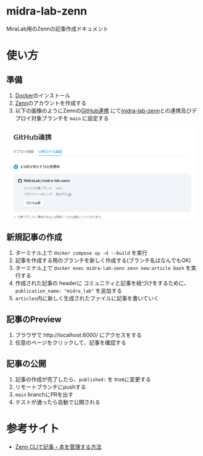 # midra-lab-zenn

MiraLab用のZennの記事作成ドキュメント

# 使い方

## 準備

1. [Docker](https://www.docker.com/)のインストール
2. [Zenn](https://zenn.dev/)のアカウントを作成する
3. 以下の画像のようにZennの[GitHub連携](https://zenn.dev/dashboard/deploys?tab=repo_settings)
   にて[midra-lab-zenn](https://github.com/MidraLab/midra-lab-zenn)との連携及びデプロイ対象ブランチを `main` に設定する

![](docs/images/zennとgithubの連携と設定.png)

## 新規記事の作成

1. ターミナル上で `docker compose up -d --build` を実行
2. 記事を作成する用のブランチを新しく作成する(ブランチ名はなんでもOK)
3. ターミナル上で `docker exec midra-lab-zenn zenn new:article bash` を実行する
4. 作成された記事の headerに コミュニティと記事を紐づけをするために、 `publication_name: "midra_lab"` を追加する
5. `articles`内に新しく生成されたファイルに記事を書いていく

## 記事のPreview

1. ブラウザで http://localhost:8000/ にアクセスをする
2. 任意のページをクリックして、記事を確認する

## 記事の公開

1. 記事の作成が完了したら、`published:` を trueに変更する
2. リモートブランチにpushする
3. `main` branchにPRを出す
4. テストが通ったら自動で公開される

# 参考サイト

* [Zenn CLIで記事・本を管理する方法](https://zenn.dev/zenn/articles/zenn-cli-guide)
